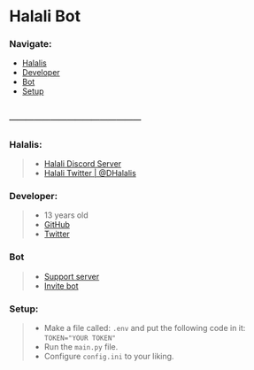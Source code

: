 # Halali Bot

### Navigate:
+ [Halalis](https://github.com/Coraff/Halali-Bot/blob/main/README.md#halalis)
+ [Developer](https://github.com/Coraff/Halali-Bot/blob/main/README.md#developer)
+ [Bot](https://github.com/Coraff/Halali-Bot/blob/main/README.md#bot)
+ [Setup](https://github.com/Coraff/Halali-Bot/blob/main/README.md#setup)

## ────────────────

### Halalis:
> + [Halali Discord Server](https://discord.gg/JaFfdHwenU)
> + [Halali Twitter | @DHalalis](https://twitter.com/DHalalis)

### Developer:
> + 13 years old
> + [GitHub](https://twitter.com/Coraff)
> + [Twitter](https://twitter.com/Coraff_) 

### Bot
> + [Support server](https://discord.gg/JaFfdHwenU)
> + [Invite bot](https://discord.com/api/oauth2/authorize?client_id=798994173495083028&permissions=8&scope=bot)

### Setup:
> + Make a file called: `.env` and put the following code in it: `TOKEN="YOUR TOKEN"`
> + Run the `main.py` file.
> + Configure `config.ini` to your liking.
